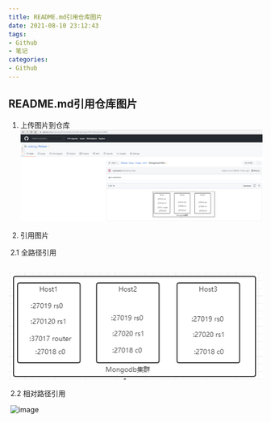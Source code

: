 ```yaml
---
title: README.md引用仓库图片
date: 2021-08-10 23:12:43
tags:
- Github
- 笔记
categories: 
- Github
---
```


## README.md引用仓库图片

1. 上传图片到仓库
	![](https://raw.githubusercontent.com/caidong/Picture/main/Blog/Image/2021/%E6%8D%95%E8%8E%B7.PNG)
	
2. 引用图片

  ​	2.1 全路径引用

  ​		![image](https://github.com/caidong/Picture/blob/main/Blog/Image/2021/MongoHost.PNG?raw=true)

  ​	2.2 相对路径引用

  ​		![image](blob/main/Blog/Image/2021/MongoHost.PNG)